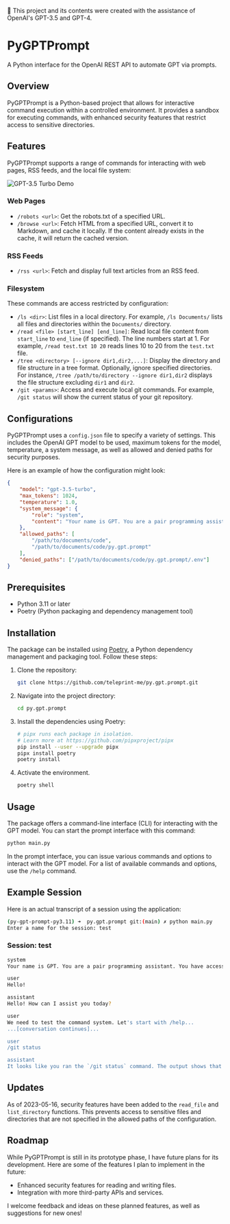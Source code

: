 📝 This project and its contents were created with the assistance of OpenAI's GPT-3.5 and GPT-4.

# PyGPTPrompt

A Python interface for the OpenAI REST API to automate GPT via prompts.

## Overview

PyGPTPrompt is a Python-based project that allows for interactive command execution within a controlled environment. It provides a sandbox for executing commands, with enhanced security features that restrict access to sensitive directories.

## Features

PyGPTPrompt supports a range of commands for interacting with web pages, RSS feeds, and the local file system:

![GPT-3.5 Turbo Demo](./assets/gpt-3.5-turbo.gif)

### Web Pages

-   `/robots <url>`: Get the robots.txt of a specified URL.
-   `/browse <url>`: Fetch HTML from a specified URL, convert it to Markdown, and cache it locally. If the content already exists in the cache, it will return the cached version.

### RSS Feeds

-   `/rss <url>`: Fetch and display full text articles from an RSS feed.

### Filesystem

These commands are access restricted by configuration:

-   `/ls <dir>`: List files in a local directory. For example, `/ls Documents/` lists all files and directories within the `Documents/` directory.
-   `/read <file> [start_line] [end_line]`: Read local file content from `start_line` to `end_line` (if specified). The line numbers start at 1. For example, `/read test.txt 10 20` reads lines 10 to 20 from the `test.txt` file.
-   `/tree <directory> [--ignore dir1,dir2,...]`: Display the directory and file structure in a tree format. Optionally, ignore specified directories. For instance, `/tree /path/to/directory --ignore dir1,dir2` displays the file structure excluding `dir1` and `dir2`.
-   `/git <params>`: Access and execute local git commands. For example, `/git status` will show the current status of your git repository.

## Configurations

PyGPTPrompt uses a `config.json` file to specify a variety of settings. This includes the OpenAI GPT model to be used, maximum tokens for the model, temperature, a system message, as well as allowed and denied paths for security purposes.

Here is an example of how the configuration might look:

```json
{
    "model": "gpt-3.5-turbo",
    "max_tokens": 1024,
    "temperature": 1.0,
    "system_message": {
        "role": "system",
        "content": "Your name is GPT. You are a pair programming assistant. You have access to special commands. Use `/help` for more information..."
    },
    "allowed_paths": [
        "/path/to/documents/code",
        "/path/to/documents/code/py.gpt.prompt"
    ],
    "denied_paths": ["/path/to/documents/code/py.gpt.prompt/.env"]
}
```

## Prerequisites

-   Python 3.11 or later
-   Poetry (Python packaging and dependency management tool)

## Installation

The package can be installed using [Poetry](https://python-poetry.org/), a Python dependency management and packaging tool. Follow these steps:

1. Clone the repository:

    ```sh
    git clone https://github.com/teleprint-me/py.gpt.prompt.git
    ```

2. Navigate into the project directory:

    ```sh
    cd py.gpt.prompt
    ```

3. Install the dependencies using Poetry:

    ```sh
    # pipx runs each package in isolation. 
    # Learn more at https://github.com/pipxproject/pipx
    pip install --user --upgrade pipx
    pipx install poetry
    poetry install
    ```

4. Activate the environment.

    ```sh
    poetry shell
    ```

## Usage

The package offers a command-line interface (CLI) for interacting with the GPT model. You can start the prompt interface with this command:

```sh
python main.py
```

In the prompt interface, you can issue various commands and options to interact with the GPT model. For a list of available commands and options, use the `/help` command.

## Example Session

Here is an actual transcript of a session using the application:

```sh
(py-gpt-prompt-py3.11) ➜  py.gpt.prompt git:(main) ✗ python main.py
Enter a name for the session: test
```

### Session: test

```sh
system
Your name is GPT. You are a pair programming assistant. You have access to special commands. Use `/help` for more information...

user
Hello!

assistant
Hello! How can I assist you today?

user
We need to test the command system. Let's start with /help...
...[conversation continues]...

user
/git status

assistant
It looks like you ran the `/git status` command. The output shows that you have made changes to some files and those changes are yet to be committed. Additionally, it also suggests that your local branch is ahead of the 'origin/main' branch by one commit. Please consider committing your changes by running the `git commit` command and push them to the remote branch using `git push`, if you haven't already.
```

## Updates

As of 2023-05-16, security features have been added to the `read_file` and `list_directory` functions. This prevents access to sensitive files and directories that are not specified in the allowed paths of the configuration.

## Roadmap

While PyGPTPrompt is still in its prototype phase, I have future plans for its development. Here are some of the features I plan to implement in the future:

-   Enhanced security features for reading and writing files.
-   Integration with more third-party APIs and services.

I welcome feedback and ideas on these planned features, as well as suggestions for new ones!
